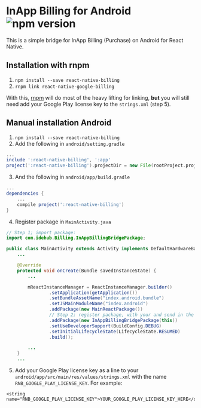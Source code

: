 InApp Billing for Android ![npm version](https://img.shields.io/npm/v/react-native-billing.svg)
=============
This is a simple bridge for InApp Billing (Purchase) on Android for React Native.

## Installation with rnpm
1. `npm install --save react-native-billing`
2. `rnpm link react-native-google-billing`

With this, [rnpm](https://github.com/rnpm/rnpm) will do most of the heavy lifting for linking, **but** you will still need add your Google Play license key to the `strings.xml` (step 5).

## Manual installation Android

1. `npm install --save react-native-billing`
2. Add the following in `android/setting.gradle`

  ```gradle
  ...
  include ':react-native-billing', ':app'
  project(':react-native-billing').projectDir = new File(rootProject.projectDir, '../node_modules/react-native-billing/android')
  ```

3. And the following in `android/app/build.gradle`

  ```gradle
  ...
  dependencies {
      ...
      compile project(':react-native-billing')
  }
  ```

4. Register package in `MainActivity.java`

  ```java
  // Step 1; import package:
  import com.idehub.Billing.InAppBillingBridgePackage;

  public class MainActivity extends Activity implements DefaultHardwareBackBtnHandler {
      ...

      @Override
      protected void onCreate(Bundle savedInstanceState) {
          ...

          mReactInstanceManager = ReactInstanceManager.builder()
                  .setApplication(getApplication())
                  .setBundleAssetName("index.android.bundle")
                  .setJSMainModuleName("index.android")
                  .addPackage(new MainReactPackage())
                  // Step 2; register package, with your and send in the MainActivity as a parameter (this):
                  .addPackage(new InAppBillingBridgePackage(this))
                  .setUseDeveloperSupport(BuildConfig.DEBUG)
                  .setInitialLifecycleState(LifecycleState.RESUMED)
                  .build();

          ...
      }
      ...
  ```
5. Add your Google Play license key as a line to your `android/app/src/main/res/values/strings.xml` with the name `RNB_GOOGLE_PLAY_LICENSE_KEY`. For example:
```
<string name="RNB_GOOGLE_PLAY_LICENSE_KEY">YOUR_GOOGLE_PLAY_LICENSE_KEY_HERE</string>
```
